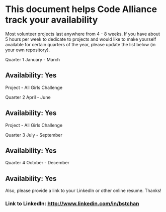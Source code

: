 # This document helps Code Alliance track your availability
Most volunteer projects last anywhere from 4 - 8 weeks. If you have about 5 hours per week to dedicate to projects and would like to make yourself available for certain quarters of the year, please update the list below (in your own repository).

Quarter 1
January - March
## Availability: Yes
Project - All Girls Challenge

Quarter 2 
April - June
## Availability: Yes
Project - All Girls Challenge

Quarter 3 
July - September
## Availability: Yes

Quarter 4
October - December
## Availability: Yes

Also, please provide a link to your LinkedIn or other online resume. Thanks!
### Link to LinkedIn: http://www.linkedin.com/in/bstchan
